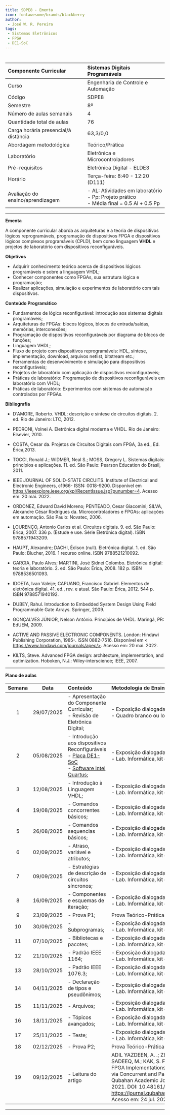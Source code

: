 ```yaml
---
title: SDPE8 - Ementa
icon: fontawesome/brands/blackberry
author:
 - José W. R. Pereira
tags:
 - Sistemas Eletrônicos
 - FPGA
 - DE1-SoC
---
```


#

| Componente Curricular | Sistemas Digitais Programáveis |
|:---|:---|
| Curso | Engenharia de Controle e Automação |
| Código |SDPE8|
| Semestre | 8º|
| Número de aulas semanais | 4 |
| Quantidade total de aulas | 76 |
| Carga horária presencial/à distância | 63,3/0,0 |
| Abordagem metodológica | Teórico/Prática |
| Laboratório | Eletrônica e Microcontroladores |
| Pré-requisitos| Eletrônica Digital - ELDE3 |
| Horário | Terça-feira: 8:40 - 12:20 (D111) |
| Avaliação do ensino/aprendizagem | - AL: Atividades em laboratório <br> - Pp: Projeto prático <br> - Média final = 0.5 Al + 0.5 Pp |

---


**Ementa**

A componente curricular aborda as arquiteturas e a teoria de dispositivos lógicos reprogramáveis, programação de dispositivos FPGA e dispositivos lógicos complexos programáveis (CPLD), bem como linguagem **VHDL** e projetos de laboratório com dispositivos reconfiguráveis.

**Objetivos**

- Adquirir conhecimento teórico acerca de dispositivos lógicos programáveis e sobre a linguagem VHDL;
- Conhecer componentes como FPGAs, sua estrutura lógica e programação;
- Realizar aplicações, simulação e experimentos de laboratório com tais dispositivos.

**Conteúdo Programático**

- Fundamentos de lógica reconfigurável: introdução aos sistemas digitais programáveis;
- Arquiteturas de FPGAs: blocos lógicos, blocos de entrada/saídas, memórias, interconexões;
- Programação de dispositivos reconfiguráveis por diagrama de blocos de funções;
- Linguagem VHDL;
- Fluxo de projeto com dispositivos reprogramáveis: HDL, síntese, implementação, download, arquivos netlist, bitstream etc.;
- Ferramentas de desenvolvimento e simulação para dispositivos reconfiguráveis;
- Projetos de laboratório com aplicação de dispositivos reconfiguráveis;
- Práticas de laboratório: Programação de dispositivos reconfiguráveis em laboratório
com VHDL;
- Práticas de laboratório: Experimentos com sistemas de automação controlados por
FPGAs.

**Bibliografia**

- D'AMORE, Roberto. VHDL: descrição e síntese de circuitos digitais. 2. ed. Rio de Janeiro: LTC, 2012.
- PEDRONI, Volnei A. Eletrônica digital moderna e VHDL. Rio de Janeiro: Elsevier, 2010.
- COSTA, Cesar da. Projetos de Circuitos Digitais com FPGA, 3a ed., Ed. Érica,2013.
- TOCCI, Ronald J.; WIDMER, Neal S.; MOSS, Gregory L. Sistemas digitais: princípios e aplicações. 11. ed. São Paulo: Pearson Education do Brasil, 2011.
- IEEE JOURNAL OF SOLID-STATE CIRCUITS. Institute of Electrical and Electronic Engineers, c1966- ISSN: 0018-9200. Disponível em <https://ieeexplore.ieee.org/xpl/RecentIssue.jsp?punumber=4>. Acesso em: 20 mai. 2022.

- ORDONEZ, Edward David Moreno; PENTEADO, Cesar Giacomini; SILVA, Alexandre César Rodrigues da. Microcontroladores e FPGAs: aplicações em automação. São Paulo: Novatec, 2006.
- LOURENÇO, Antonio Carlos et al. Circuitos digitais. 9. ed. São Paulo: Érica, 2007. 336 p. (Estude e use. Série Eletrônica digital). ISBN 9788571943209.
- HAUPT, Alexandre; DACHI, Édison (null). Eletrônica digital. 1. ed. São Paulo: Blucher, 2016. 1 recurso online. ISBN 9788521210092.
- GARCIA, Paulo Alves; MARTINI, José Sidnei Colombo. Eletrônica digital: teoria e laboratório. 2. ed. São Paulo: Érica, 2008. 182 p. ISBN 9788536501093.
- IDOETA, Ivan Valeije; CAPUANO, Francisco Gabriel. Elementos de eletrônica digital. 41. ed., rev. e atual. São Paulo: Érica, 2012. 544 p. ISBN 9788571940192.
- DUBEY, Rahul. Introduction to Embedded System Design Using Field Programmable Gate Arrays. Springer, 2009.
- GONÇALVES JÚNIOR, Nelson Antônio. Princípios de VHDL. Maringá, PR: EdUEM, 2009.
- ACTIVE AND PASSIVE ELECTRONIC COMPONENTS. London: Hindawi Publishing Corporation, 1985-. ISSN 0882-7516. Disponível em < https://www.hindawi.com/journals/apec/>. Acesso em: 20 mai. 2022.
- KILTS, Steve. Advanced FPGA design: architecture, implementation, and optimization.
Hoboken, N.J.: Wiley-interscience; IEEE, 2007.

---

**Plano de aulas**

| Semana | Data | Conteúdo | Metodologia de Ensino e Recursos |
|:------:|:----:|:---------|:---------------------------------|
| 1 | 29/07/2025 | - Apresentação do Componente Curricular; <br> - Revisão de Eletrônica Digital; | - Exposição dialogada; <br> - Quadro branco ou lousa, Datashow e Computador |
| 2 | 05/08/2025 | - Introdução aos dispositivos Reconfiguráveis <br> - [Placa DE1-SoC](/digitais/fpga/terasic_de1_soc/lab00-board) <br> - [Software Intel Quartus](/digitais/fpga/terasic_de1_soc/lab01-novo_projeto); | - Exposição dialogada e  Prática orientada <br> - Lab. Informática, kit didático e software específico |
|  3 | 12/08/2025 | - Introdução à Linguagem VHDL; | - Exposição dialogada e  Prática orientada <br> - Lab. Informática, kit didático e software específico |
|  4 | 19/08/2025 | - Comandos concorrentes básicos; | - Exposição dialogada e  Prática orientada <br> - Lab. Informática, kit didático e software específico |
|  5 | 26/08/2025 | - Comandos sequencias básicos; | - Exposição dialogada e  Prática orientada <br> - Lab. Informática, kit didático e software específico |
|  6 | 02/09/2025 | - Atraso, variável e atributos; | - Exposição dialogada e  Prática orientada <br> - Lab. Informática, kit didático e software específico |
|  7 | 09/09/2025 | - Estratégias de descrição de circuitos síncronos; | - Exposição dialogada e  Prática orientada <br> - Lab. Informática, kit didático e software específico |
|  8 | 16/09/2025 | - Componentes e esquemas de iteração; | - Exposição dialogada e  Prática orientada <br> - Lab. Informática, kit didático e software específico |
|  9 | 23/09/2025 | - Prova P1; | Prova Teórico-Prática |
| 10 | 30/09/2025 | - Subprogramas; | - Exposição dialogada e  Prática orientada <br> - Lab. Informática, kit didático e software específico |
| 11 | 07/10/2025 | - Bibliotecas e pacotes; | - Exposição dialogada e  Prática orientada <br> - Lab. Informática, kit didático e software específico |
| 12 | 21/10/2025 | - Padrão IEEE 1164; | - Exposição dialogada e  Prática orientada <br> - Lab. Informática, kit didático e software específico |
| 13 | 28/10/2025 | - Padrão IEEE 1076.3; | - Exposição dialogada e  Prática orientada <br> - Lab. Informática, kit didático e software específico |
| 14 | 04/11/2025 | - Declaração de tipos e pseudônimos; | - Exposição dialogada e  Prática orientada <br> - Lab. Informática, kit didático e software específico |
| 15 | 11/11/2025 | - Arquivos; | - Exposição dialogada e  Prática orientada <br> - Lab. Informática, kit didático e software específico |
| 16 | 18/11/2025 | - Tópicos avançados; | - Exposição dialogada e  Prática orientada <br> - Lab. Informática, kit didático e software específico |
| 17 | 25/11/2025 | - Teste; | - Exposição dialogada e  Prática orientada <br> - Lab. Informática, kit didático e software específico |
| 18 | 02/12/2025 | - Prova P2; | Prova Teórico-Prática |
| 19 | 09/12/2025 | - Leitura do artigo | ADIL YAZDEEN, A. .; ZEEBAREE , S. R. M. .; MOHAMMED SADEEQ, M.; KAK, S. F. .; AHMED, O. M. .; ZEBARI, R. R. FPGA Implementations for Data Encryption and Decryption via Concurrent and Parallel Computation: A Review. Qubahan Academic Journal, [S. l.], v. 1, n. 2, p. 8–16, 2021. DOI: 10.48161/qaj.v1n2a38. Disponível em: https://journal.qubahan.com/index.php/qaj/article/view/38. Acesso em: 24 jul. 2025.  |



---
